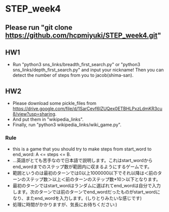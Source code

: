 # STEP_week4
## Please run "git clone https://github.com/hcpmiyuki/STEP_week4.git"

## HW1
+ Run "python3 sns_links/breadth_first_search.py" or "python3 sns_links/depth_first_search.py" and input your nickname! Then you can detect the number of steps from you to jacob(shima-san).

## HW2
+ Please download some pickle_files from https://drive.google.com/file/d/1SarCevf6IZUQex0ETBHLPxzLdmKR3cu8/view?usp=sharing.
+ And put them in "wikipedia_links".
+ Finally, run "python3 wikipedia_links/wiki_game.py".

### Rule
+ this is a game that you should try to make steps from start_word to end_word: A <= steps <= B.
+ ...英語がとても苦手なので日本語で説明します。これはstart_wordからend_wordまでのステップ数が範囲内に収まるようにするゲームです。
+ 範囲というのは最初のターンでは0以上1000000以下でそれ以降は＜前のターンのステップ数＞以上＜前のターンのステップ数*10＞以下となります。
+ 最初のターンではstart_wordはランダムに選ばれてend_wordは自分で入力します。次のターンでは前のターンでend_wordだったものがstart_wordになり、またend_wordを入力します。(しりとりみたいな感じです)
+ 処理に時間がかかりますが、気長にお待ちください:)
